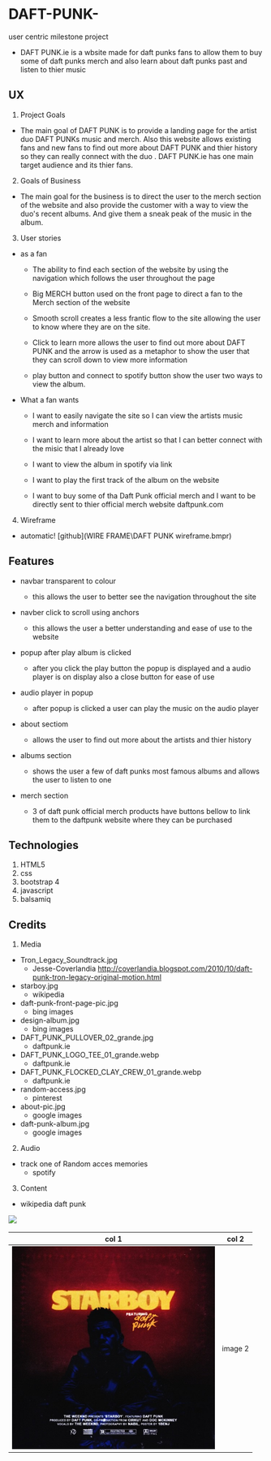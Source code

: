 

# DAFT-PUNK-

user centric milestone project

* DAFT PUNK.ie is a wbsite made for daft punks fans to allow them to buy some of daft punks merch and 
  also learn about daft punks past and listen to thier music

## UX


1. Project Goals

* The main goal of DAFT PUNK is to provide a landing page for the artist duo DAFT PUNKs music and merch.
  Also this website allows existing fans and new fans to find out more about DAFT PUNK and thier history so 
  they can really connect with the duo . DAFT PUNK.ie has one main target audience and its thier fans.

2. Goals of Business

* The main goal for the business is to direct the user to the merch section of the website and also provide the 
  customer with a way to view the duo's recent albums. And give them a sneak peak of the music in the album.

3. User stories

* as a fan 

    * The ability to find each section of the website by using the navigation which follows the user throughout the page

    * Big MERCH button used on the front page to direct a fan to the Merch section of the website 

    * Smooth scroll creates a less frantic flow to the site allowing the user to know where they are on the site.

    * Click to learn more allows the user to find out more about DAFT PUNK and the arrow is used as a metaphor 
    to show the user that they can scroll down to view more information

    * play button and connect to spotify button show the user two ways to view the album.


* What a fan wants 

    * I want to easily navigate the site so I can view the artists music merch and information 

    * I want to learn more about the artist so that I can better connect with the misic that I already love 

    * I want to view the album in spotify via link

    * I want to play the first track of the album on the website

    * I want to buy some of tha Daft Punk official merch and I want to be directly sent to thier official merch website daftpunk.com


4. Wireframe


 - automatic!
[github](WIRE FRAME\DAFT PUNK wireframe.bmpr)


## Features 

* navbar transparent to colour

    * this allows the user to better see the navigation throughout the site

* navber click to scroll using anchors

    * this allows the user a better understanding and ease of use to the website

* popup after play album is clicked 

    * after you click the play button the popup is displayed and a audio player is on display also a close button for ease of use

* audio player in popup 

    * after popup is clicked a user can play the music on the audio player

* about sectiom

    * allows the user to find out more about the artists and thier history

* albums section

    * shows the user a few of daft punks most famous albums and allows the user to listen to one

* merch section 

    * 3 of daft punk official merch products have buttons bellow to link them to the daftpunk website where they can be purchased


## Technologies

1. HTML5
2. css
3. bootstrap 4
4. javascript
5. balsamiq

## Credits

1. Media

* Tron_Legacy_Soundtrack.jpg                         
    * Jesse-Coverlandia  http://coverlandia.blogspot.com/2010/10/daft-punk-tron-legacy-original-motion.html
* starboy.jpg                                        
    * wikipedia   
* daft-punk-front-page-pic.jpg                       
    * bing images   
* design-album.jpg                                   
    * bing images   
* DAFT_PUNK_PULLOVER_02_grande.jpg                   
    * daftpunk.ie 
* DAFT_PUNK_LOGO_TEE_01_grande.webp                  
    * daftpunk.ie 
* DAFT_PUNK_FLOCKED_CLAY_CREW_01_grande.webp         
    * daftpunk.ie 
* random-access.jpg                                  
    * pinterest
* about-pic.jpg                                      
    * google images   
* daft-punk-album.jpg                                
    * google images   
                                   


2. Audio

* track one of Random acces memories  
    * spotify

3. Content

* wikipedia daft punk



<img src="url/relativePath">

| col 1      | col 2      |
|------------|-------------|
| <img src="assets\images\starboy.jpg" style="width:400px; height:400px;"/> | image 2 |